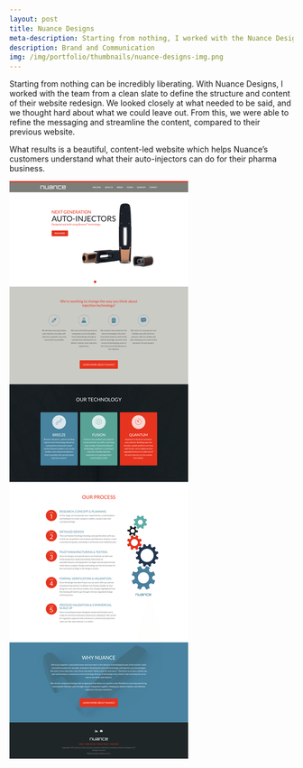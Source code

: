 ```yaml
---
layout: post
title: Nuance Designs
meta-description: Starting from nothing, I worked with the Nuance Designs team to build their online presence. 
description: Brand and Communication
img: /img/portfolio/thumbnails/nuance-designs-img.png
---
```


Starting from nothing can be incredibly liberating. With Nuance Designs, I worked with the team from a clean slate to define the structure and content of their website redesign. We looked closely at what needed to be said, and we thought hard about what we could leave out. From this, we were able to refine the messaging and streamline the content, compared to their previous website.

What results is a beautiful, content-led website which helps Nuance’s customers understand what their auto-injectors can do for their pharma business.

<img src="/img/portfolio/nuance-designs-screenshot.png">